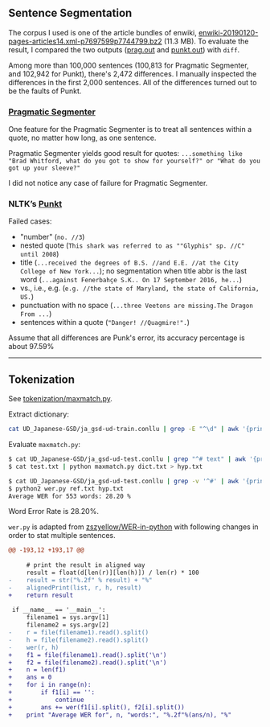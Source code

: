 ## Sentence Segmentation

The corpus I used is one of the article bundles of enwiki, [enwiki-20190120-pages-articles14.xml-p7697599p7744799.bz2](https://dumps.wikimedia.org/enwiki/20190120/enwiki-20190120-pages-articles14.xml-p7697599p7744799.bz2) (11.3 MB). To evaluate the result, I compared the two outputs ([prag.out](segmentation/prag.out) and [punkt.out](segmentation/punkt.out)) with `diff`.

Among more than 100,000 sentences (100,813 for Pragmatic Segmenter, and 102,942 for Punkt), there's 2,472 differences. I manually inspected the differences in the first 2,000 sentences. All of the differences turned out to be the faults of Punkt.

### [Pragmatic Segmenter](https://github.com/diasks2/pragmatic_segmenter)

One feature for the Pragmatic Segmenter is to treat all sentences within a quote, no matter how long, as one sentence.

Pragmatic Segmenter yields good result for quotes: `...something like "Brad Whitford, what do you got to show for yourself?" or "What do you got up your sleeve?"`

I did not notice any case of failure for Pragmatic Segmenter.

### NLTK’s [Punkt](https://kite.com/python/docs/nltk.tokenise.punkt)

Failed cases:

* "number" (`no. //3`)
* nested quote (`This shark was referred to as ""Glyphis" sp. //C" until 2008`)
* title (`...received the degrees of B.S. //and E.E. //at the City College of New York...`); no segmentation when title abbr is the last word (`...against Fenerbahçe S.K.. On 17 September 2016, he...`)
* vs., i.e., e.g. (`e.g. //the state of Maryland, the state of California, US.`)
* punctuation with no space (`...three Veetons are missing.The Dragon From ...`)
* sentences within a quote (`"Danger! //Quagmire!".`)

Assume that all differences are Punk's error, its accuracy percentage is about 97.59%

---

## Tokenization

See [tokenization/maxmatch.py](tokenization/maxmatch.py).

Extract dictionary:
```bash
cat UD_Japanese-GSD/ja_gsd-ud-train.conllu | grep -E "^\d" | awk '{print $2}' | sort -u > dict.txt
```

Evaluate `maxmatch.py`:
```bash
$ cat UD_Japanese-GSD/ja_gsd-ud-test.conllu | grep "^# text" | awk '{print $4}' > test.txt
$ cat test.txt | python maxmatch.py dict.txt > hyp.txt

$ cat UD_Japanese-GSD/ja_gsd-ud-test.conllu | grep -v '^#' | awk '{print $2}' | awk 'NF {TMP=TMP $0 " "; next} {print TMP; TMP=""} END {print TMP}' > ref.txt
$ python2 wer.py ref.txt hyp.txt
Average WER for 553 words: 28.20 %
```

Word Error Rate is 28.20%.

`wer.py` is adapted from [zszyellow/WER-in-python](https://github.com/zszyellow/WER-in-python) with following changes in order to stat multiple sentences.
```diff
@@ -193,12 +193,17 @@
 
     # print the result in aligned way
     result = float(d[len(r)][len(h)]) / len(r) * 100
-    result = str("%.2f" % result) + "%"
-    alignedPrint(list, r, h, result)
+    return result
 
 if __name__ == '__main__':
     filename1 = sys.argv[1]
     filename2 = sys.argv[2]
-    r = file(filename1).read().split()
-    h = file(filename2).read().split()
-    wer(r, h)   
+    f1 = file(filename1).read().split('\n')
+    f2 = file(filename2).read().split('\n')
+    n = len(f1)
+    ans = 0
+    for i in range(n):
+        if f1[i] == '':
+            continue
+        ans += wer(f1[i].split(), f2[i].split())
+    print "Average WER for", n, "words:", "%.2f"%(ans/n), "%"
```
